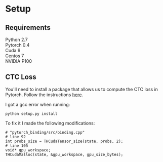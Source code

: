 # Setup

## Requirements
Python 2.7  
Pytorch 0.4  
Cuda 9  
Centos 7  
NVIDIA P100  

## CTC Loss ##

You'll need to install a package that allows us to compute the CTC loss in Pytorch. Follow the instructions [here](https://github.com/SeanNaren/warp-ctc).  

I got a gcc error when running:
```
python setup.py install
```
To fix it I made the following modifications:
```
# "pytorch_binding/src/binding.cpp"
# line 92
int probs_size = THCudaTensor_size(state, probs, 2);
# line 105
void* gpu_workspace;
THCudaMalloc(state, &gpu_workspace, gpu_size_bytes);
```
